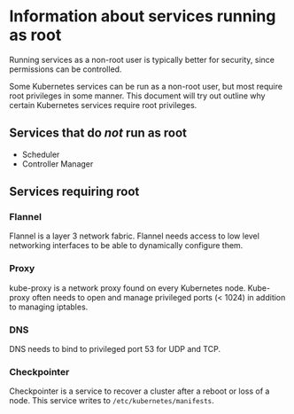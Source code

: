 # Information about services running as root

Running services as a non-root user is typically better for security, since
permissions can be controlled.

Some Kubernetes services can be run as a non-root user, but most require root
privileges in some manner. This document will try out outline why certain
Kubernetes services require root privileges.

## Services that do *not* run as root

* Scheduler
* Controller Manager

## Services requiring root

### Flannel

Flannel is a layer 3 network fabric. Flannel needs access to low level
networking interfaces to be able to dynamically configure them.

### Proxy

kube-proxy is a network proxy found on every Kubernetes node. Kube-proxy often
needs to open and manage privileged ports (< 1024) in addition to managing iptables.

### DNS

DNS needs to bind to privileged port 53 for UDP and TCP.

### Checkpointer

Checkpointer is a service to recover a cluster after a reboot or loss of a node.
This service writes to `/etc/kubernetes/manifests`.
